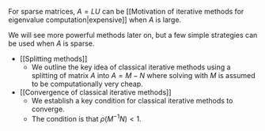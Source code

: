 For sparse matrices, $A = LU$ can be [[Motivation of iterative methods for eigenvalue computation|expensive]] when $A$ is large.

We will see more powerful methods later on, but a few simple strategies can be used when $A$ is sparse.

- [[Splitting methods]]
	- We outline the key idea of classical iterative methods using a splitting of matrix $A$ into $A=M-N$ where solving with $M$ is assumed to be computationally very cheap.
- [[Convergence of classical iterative methods]]
	- We establish a key condition for classical iterative methods to converge.
	- The condition is that $\rho(M^{-1}N) < 1$.